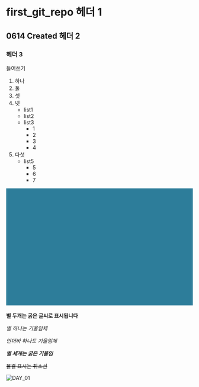 # first_git_repo 헤더 1

## 0614 Created 헤더 2

### 헤더 3

들여쓰기
  1) 하나
  2) 둘
  3) 셋
  4) 넷
     - list1
     - list2
     - list3
       * 1
       * 2
       * 3
       * 4
  5) 다섯
     - list5
       * 5
       * 6
       * 7
      
![capture](/capture.png)

**별 두개는 굵은 글씨로 표시됩니다**

*별 하나는 기울임체*

_언더바 하나도 기울임체_

***별 세게는 굵은 기울임***

~~물결 표시는 취소선~~

![DAY_01](/file)


